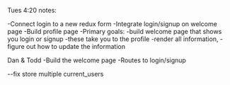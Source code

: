 Tues 4:20 notes:

-Connect login to a new redux form
  -Integrate login/signup on welcome page
-Build profile page
-Primary goals:
  -build welcome page that shows you login or signup
    -these take you to the profile
  -render all information,
  -figure out how to update the information

Dan & Todd
  -Build the welcome page
  -Routes to login/signup


  --fix store multiple current_users
  
